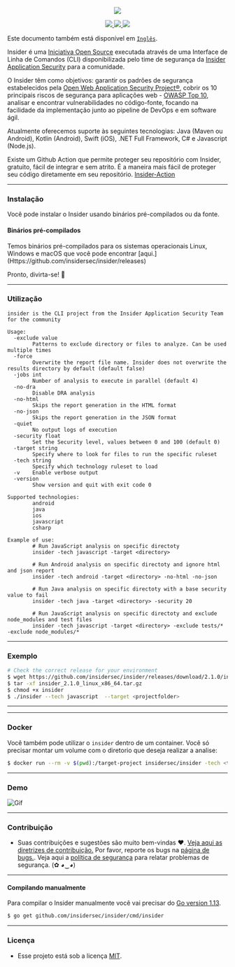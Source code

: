 <p align="center">
  <img src="https://www.insidersec.io/wp-content/uploads/2020/11/cover-linkedin2.png">
  <p align="center">
    <a href="https://github.com/insidersec/insider/actions?query=workflow%3ACI">
      <img src="https://github.com/insidersec/insider/workflows/CI/badge.svg">
    </a>
    <a href="https://github.com/insidersec/insider/blob/master/LICENSE">
      <img src="https://img.shields.io/badge/license-MIT-green.svg">
    </a>
    <a href="https://github.com/insidersec/insider/releases">
      <img src="https://img.shields.io/github/v/release/insidersec/insider">
    </a>
  </p>
</p>

Este documento também está disponível em [`Inglês`](https://github.com/insidersec/insider).

Insider é uma [Iniciativa Open Source](https://opensource.org/) executada através de uma Interface de Linha de Comandos (CLI) disponibilizada pelo time de segurança da [Insider Application Security](https://insidersec.io) para a comunidade.

O Insider têm como objetivos: garantir os padrões de segurança estabelecidos pela [Open Web Application Security Project&reg;](https://owasp.org/), cobrir os 10 principais riscos de segurança para aplicações web - [OWASP Top 10](https://owasp.org/www-project-top-ten/), analisar e encontrar vulnerabilidades no código-fonte, focando na facilidade da implementação junto ao pipeline de DevOps e em software ágil.

Atualmente oferecemos suporte às seguintes tecnologias: Java (Maven ou Android), Kotlin (Android), Swift (iOS), .NET Full Framework, C# e Javascript (Node.js).

Existe um Github Action que permite proteger seu repositório com Insider, gratuito, fácil de integrar e sem atrito. É a maneira mais fácil de proteger seu código diretamente em seu repositório. [Insider-Action](https://github.com/insidersec/insider-action)

---

### Instalação

Você pode instalar o Insider usando binários pré-compilados ou da fonte.

#### Binários pré-compilados

Temos binários pré-compilados para os sistemas operacionais Linux, Windows e macOS que você pode encontrar [aqui.] (Https://github.com/insidersec/insider/releases)

Pronto, divirta-se! :rocket:

---

### Utilização

```
insider is the CLI project from the Insider Application Security Team for the community

Usage:
  -exclude value
        Patterns to exclude directory or files to analyze. Can be used multiple times
  -force
        Overwrite the report file name. Insider does not overwrite the results directory by default (default false)
  -jobs int
        Number of analysis to execute in parallel (default 4)
  -no-dra
        Disable DRA analysis
  -no-html
        Skips the report generation in the HTML format
  -no-json
        Skips the report generation in the JSON format
  -quiet
        No output logs of execution
  -security float
        Set the Security level, values between 0 and 100 (default 0)
  -target string
        Specify where to look for files to run the specific ruleset
  -tech string
        Specify which technology ruleset to load
  -v    Enable verbose output
  -version
        Show version and quit with exit code 0

Supported technologies:
        android
        java
        ios
        javascript
        csharp

Example of use:
        # Run JavaScript analysis on specific directoty
        insider -tech javascript -target <directory>

        # Run Android analysis on specific directoty and ignore html and json report
        insider -tech android -target <directory> -no-html -no-json

        # Run Java analysis on specific directoty with a base security value to fail
        insider -tech java -target <directory> -security 20

        # Run JavaScript analysis on specific directoty and exclude node_modules and test files
        insider -tech javascript -target <directory> -exclude tests/* -exclude node_modules/*
```

---

### Exemplo

```bash
# Check the correct release for your environment
$ wget https://github.com/insidersec/insider/releases/download/2.1.0/insider_2.1.0_linux_x86_64.tar.gz
$ tar -xf insider_2.1.0_linux_x86_64.tar.gz 
$ chmod +x insider
$ ./insider --tech javascript  --target <projectfolder>
```
---

---

### Docker

Você também pode utilizar o `insider` dentro de um container. Você só precisar montar um volume com o diretorio que deseja realizar a analise:

```bash
$ docker run --rm -v $(pwd):/target-project insidersec/insider -tech <tech> -target /target-project

```

---


### Demo

![Gif](demo.gif)

---

### Contribuição

- Suas contribuições e sugestões são muito bem-vindas ♥. [Veja aqui as diretrizes de contribuição.](/.github/CONTRIBUTING.md) Por favor, reporte os bugs na [página de bugs.](https://github.com/insidersec/insider/issues). Veja aqui a [política de segurança](/.github/SECURITY.md) para relatar problemas de segurança. (✿ ◕‿◕)

---
#### Compilando manualmente

Para compilar o Insider manualmente você vai precisar do [Go version 1.13](https://golang.org/dl/).

```bash
$ go get github.com/insidersec/insider/cmd/insider
```
---
### Licença

- Esse projeto está sob a licença [MIT](/LICENSE).

